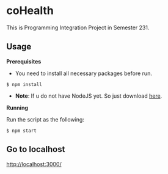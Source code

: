 # coHealth

This is Programming Integration Project in Semester 231.

## Usage

**Prerequisites**

- You need to install all necessary packages before run.

```
$ npm install
```

- **Note**: If u do not have NodeJS yet. So just download [here](https://nodejs.org/en/download/).

**Running**

Run the script as the following:

```
$ npm start
```

## Go to localhost

[http://localhost:3000/](http://localhost:3000/)
